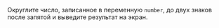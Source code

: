 
Округлите число, записанное в переменную `number`, до двух знаков после запятой и выведите результат на экран.
